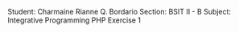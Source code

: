 Student: Charmaine Rianne Q. Bordario
Section: BSIT II - B
Subject: Integrative Programming
PHP Exercise 1
